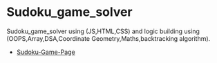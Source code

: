 # Sudoku_game_solver
Sudoku_game_solver using (JS,HTML,CSS) and logic building using (OOPS,Array,DSA,Coordinate Geometry,Maths,backtracking algorithm).




- [Sudoku-Game-Page](https://manthanchoudhury.github.io/Sudoku_game_solver/)
